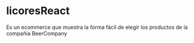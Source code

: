 # licoresReact
Es un ecommerce que muestra la forma fácil de elegir los productos de la compañía BeerCompany
